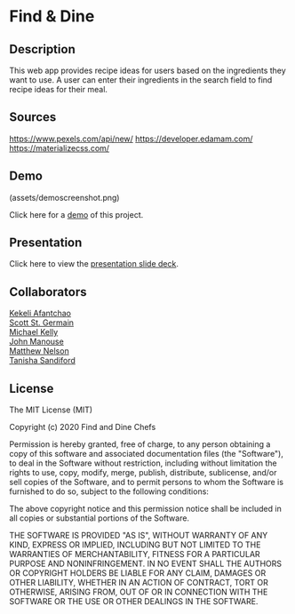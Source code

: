 # Find & Dine

## Description
This web app provides recipe ideas for users based on the ingredients they want to use. A user can enter their ingredients in the search field to find recipe ideas for their meal.

## Sources
https://www.pexels.com/api/new/
https://developer.edamam.com/
https://materializecss.com/

## Demo
(assets/demoscreenshot.png)

Click here for a [demo](https://kellymedia.github.io/find-and-dine/) of this project.

## Presentation 
Click here to view the [presentation slide deck](https://docs.google.com/presentation/d/1JO5FZU-luV9tPNfq06gPceGniNkAUu3HxsO7Yhjz2jo/edit?usp=sharing).

## Collaborators
[Kekeli Afantchao](https://github.com/KekeliVA)  
[Scott St. Germain](https://github.com/Scott7710)  
[Michael Kelly](https://github.com/kellymedia)  
[John Manouse](https://github.com/Mirageg4)  
[Matthew Nelson](https://github.com/mnelson86)  
[Tanisha Sandiford](https://github.com/TanishaB23)  

## License 
The MIT License (MIT)

Copyright (c) 2020 Find and Dine Chefs

Permission is hereby granted, free of charge, to any person obtaining a copy of this software and associated documentation files (the "Software"), to deal in the Software without restriction, including without limitation the rights to use, copy, modify, merge, publish, distribute, sublicense, and/or sell copies of the Software, and to permit persons to whom the Software is furnished to do so, subject to the following conditions:

The above copyright notice and this permission notice shall be included in all copies or substantial portions of the Software.

THE SOFTWARE IS PROVIDED "AS IS", WITHOUT WARRANTY OF ANY KIND, EXPRESS OR IMPLIED, INCLUDING BUT NOT LIMITED TO THE WARRANTIES OF MERCHANTABILITY, FITNESS FOR A PARTICULAR PURPOSE AND NONINFRINGEMENT. IN NO EVENT SHALL THE AUTHORS OR COPYRIGHT HOLDERS BE LIABLE FOR ANY CLAIM, DAMAGES OR OTHER LIABILITY, WHETHER IN AN ACTION OF CONTRACT, TORT OR OTHERWISE, ARISING FROM, OUT OF OR IN CONNECTION WITH THE SOFTWARE OR THE USE OR OTHER DEALINGS IN THE SOFTWARE.